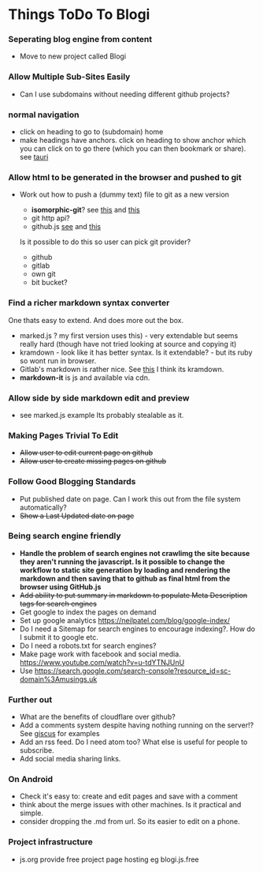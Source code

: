 # Things ToDo To Blogi

### Seperating blog engine from content
* Move to new project called Blogi

### Allow Multiple Sub-Sites Easily
* Can I use subdomains without needing different github projects?

### normal navigation ###
* click on heading to go to (subdomain) home
* make headings have anchors. click on heading to show anchor which you can click on to go there (which you can then bookmark or share). see [tauri](http://github.com/tauri-apps/awesome-tauri)

### Allow html to be generated in the browser and pushed to git ###
* Work out how to push a (dummy text) file to git as a new version
  * **isomorphic-git**? see [this](https://isomorphic-git.org/?utm_source=pocket_mylist) and [this](https://news.ycombinator.com/item?id=22420231&utm_source=pocket_mylist)
  * git http api?
  * github.js [see](https://getpocket.com/read/1074857487) and [this](https://getpocket.com/read/2750385341)

  Is it possible to do this so user can pick git provider?
  * github
  * gitlab
  * own git
  * bit bucket?

### Find a richer markdown syntax converter ###
One thats easy to extend.
And does more out the box.
* marked.js ? my first version uses this) - very extendable but seems really hard (though have not tried looking at source and copying it)
* kramdown - look like it has better syntax. Is it extendable? - but its ruby so wont run in browser.
* Gitlab's markdown is rather nice. See [this](https://about.gitlab.com/handbook/markdown-guide/) I think its kramdown.
* **markdown-it** is js and available via cdn.

### Allow side by side markdown edit and preview ###
* see marked.js example Its probably stealable as it.

### Making Pages Trivial To Edit
* ~~Allow user to edit current page on github~~
* ~~Allow user to create missing pages on github~~

### Follow Good Blogging Standards
* Put published date on page. Can I work this out from the file system automatically?
* ~~Show a Last Updated date on page~~

### Being search engine friendly
* __Handle the problem of search engines not crawlimg the site because they aren't running the javascript. Is it possible to change the workflow to static site generation by loading and rendering the markdown and then saving that to github as final html from the browser using GitHub.js__
* ~~Add ability to put summary in markdown to populate Meta Description tags for search engines~~
* Get google to index the pages on demand
* Set up google analytics https://neilpatel.com/blog/google-index/
* Do I need a Sitemap for search engines to encourage indexing?. How do I submit it to google etc.
* Do I need a robots.txt for search engines?
* Make page work with facebook and social media. https://www.youtube.com/watch?v=u-tdYTNJUnU
* Use https://search.google.com/search-console?resource_id=sc-domain%3Amusings.uk

### Further out
* What are the benefits of cloudflare over github?
* Add a comments system despite having nothing running on the server!? See [giscus](https://giscus.app/) for examples
* Add an rss feed. Do I need atom too? What else is useful for people to subscribe.
* Add social media sharing links.

### On Android ###
* Check it's easy to: create and edit pages and save with a comment
* think about the merge issues with other machines. Is it practical and simple.
* consider dropping the .md from url. So its easier to edit on a phone.

### Project infrastructure ###
* js.org provide free project page hosting eg blogi.js.free

